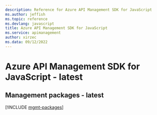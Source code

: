 ```yaml
---
description: Reference for Azure API Management SDK for JavaScript
ms.author: jeffish
ms.topic: reference
ms.devlang: javascript
title: Azure API Management SDK for JavaScript
ms.service: apimanagement
author: xirzec
ms.data: 09/12/2022
---
```

# Azure API Management SDK for JavaScript - latest

## Management packages - latest
[!INCLUDE [mgmt-packages](api-management-mgmt-index.md)]